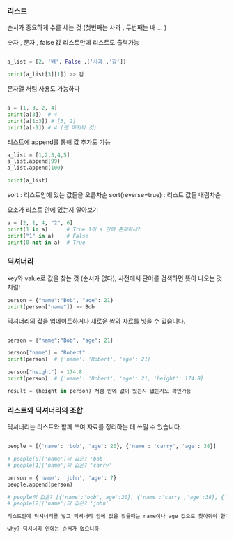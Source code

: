 ### 리스트

순서가 중요하게 수를 세는 것 (첫번째는 사과 , 두번째는 배 ... ) 

숫자 , 문자 , false 값 리스트안에 리스트도 출력가능

```python

a_list = [2, '배', False ,['사과','감']]

print(a_list[3][1]) >> 감

```

문자열 처럼 사용도 가능하다

```python

a = [1, 3, 2, 4]
print(a[3])  # 4
print(a[1:3]) # [3, 2]
print(a[-1]) # 4 (맨 마지막 것)

```

리스트에 append를 통해 값 추가도 가능

```python
a_list = [1,2,3,4,5]
a_list.append(99)
a_list.append(100)

print(a_list)
```

sort : 리스트안에 있는 값들을 오름차순 
sort(reverse=true) : 리스트 값들 내림차순

요소가 리스트 안에 있는지 알아보기


```python
a = [2, 1, 4, "2", 6]
print(1 in a)      # True 1이 a 안에 존재하니?
print("1" in a)    # False
print(0 not in a)  # True
```

### 딕셔너리

key와 value로 값을 찾는 것 (순서가 없다), 사전에서 단어를 검색하면 뜻이 나오는 것처럼!

```python
person = {"name":"Bob", "age": 21}
print(person["name"]) >> Bob
```

딕셔너리의 값을 업데이트하거나 새로운 쌍의 자료를 넣을 수 있습니다.

```python

person = {"name":"Bob", "age": 21}

person["name"] = "Robert"
print(person)  # {'name': 'Robert', 'age': 21}

person["height"] = 174.8
print(person)  # {'name': 'Robert', 'age': 21, 'height': 174.8}

result = (height in person) 처럼 안에 값이 있는지 없는지도 확인가능
```

### 리스트와 딕셔너리의 조합

딕셔너리는 리스트와 함께 쓰여 자료를 정리하는 데 쓰일 수 있습니다.

```python

people = [{'name': 'bob', 'age': 20}, {'name': 'carry', 'age': 38}]

# people[0]['name']의 값은? 'bob'
# people[1]['name']의 값은? 'carry'

person = {'name': 'john', 'age': 7}
people.append(person)

# people의 값은? [{'name':'bob','age':20}, {'name':'carry','age':38}, {'name':'john','age':7}]
# people[2]['name']의 값은? 'john'

리스트안에 딕셔너리를 넣고 딕셔너리 안에 값을 찾을때는 name이나 age 값으로 찾아줘야 한다 

why? 딕셔너리 안에는 순서가 없으니까~
```



